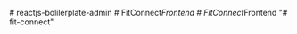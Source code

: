  #   r e a c t j s - b o l i l e r p l a t e - a d m i n 
 
 
#   F i t C o n n e c t _ F r o n t e n d  
 #   F i t C o n n e c t _ F r o n t e n d  
 "# fit-connect" 
